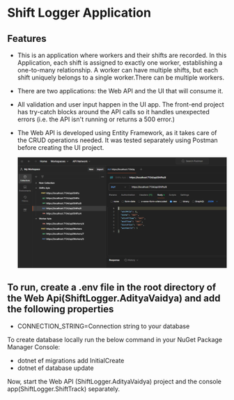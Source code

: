 # Shift Logger Application

## Features
* This is an application where workers and their shifts are recorded. In this Application, each shift is assigned to exactly one worker, establishing a one-to-many relationship. A worker can have multiple shifts, but each shift uniquely belongs to a single worker.There can be multiple workers.
* There are  two applications: the Web API and the UI that will consume it.
* All validation and user input happen in the UI app. The front-end project has try-catch blocks around the API calls so it handles unexpected errors (i.e. the API isn't running or returns a 500 error.)
* The Web API is developed using Entity Framework, as it takes care of the CRUD operations needed. It was tested separately using Postman before creating the UI project.

    ![Screenshot](/images/Postman.png)

## To run, create a .env file in the root directory of the Web Api(ShiftLogger.AdityaVaidya) and add the following properties
* CONNECTION_STRING=Connection string to your database


To create database locally run the below command in your NuGet Package Manager Console:
* dotnet ef migrations add InitialCreate
* dotnet ef database update

Now, start the  Web API (ShiftLogger.AdityaVaidya) project and the console app(ShiftLogger.ShiftTrack) separately. 

